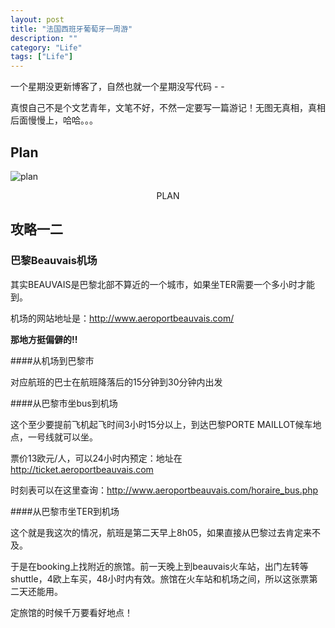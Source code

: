 ```yaml
---
layout: post
title: "法国西班牙葡萄牙一周游"
description: ""
category: "Life"
tags: ["Life"]
---
```


一个星期没更新博客了，自然也就一个星期没写代码  - -

真恨自己不是个文艺青年，文笔不好，不然一定要写一篇游记！无图无真相，真相后面慢慢上，哈哈。。。

## Plan

![plan](http://media-cache-ak0.pinimg.com/originals/59/46/c1/5946c18c8d76252b560ddca4c98a3da7.jpg)

<center>PLAN</center>

## 攻略一二

### 巴黎Beauvais机场

其实BEAUVAIS是巴黎北部不算近的一个城市，如果坐TER需要一个多小时才能到。

机场的网站地址是：http://www.aeroportbeauvais.com/

**那地方挺偏僻的!!**

####从机场到巴黎市

对应航班的巴士在航班降落后的15分钟到30分钟内出发

####从巴黎市坐bus到机场

这个至少要提前飞机起飞时间3小时15分以上，到达巴黎PORTE MAILLOT候车地点，一号线就可以坐。

票价13欧元/人，可以24小时内预定：地址在 http://ticket.aeroportbeauvais.com

时刻表可以在这里查询：http://www.aeroportbeauvais.com/horaire_bus.php

####从巴黎市坐TER到机场

这个就是我这次的情况，航班是第二天早上8h05，如果直接从巴黎过去肯定来不及。

于是在booking上找附近的旅馆。前一天晚上到beauvais火车站，出门左转等shuttle，4欧上车买，48小时内有效。旅馆在火车站和机场之间，所以这张票第二天还能用。

定旅馆的时候千万要看好地点！
